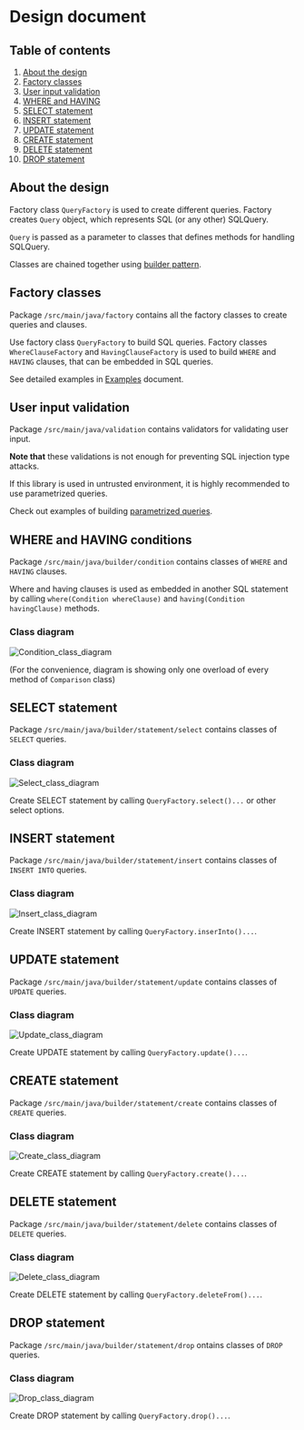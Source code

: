 # Design document

## Table of contents
1. [About the design](#about)
2. [Factory classes](#factory)
3. [User input validation](#validation)
4. [WHERE and HAVING](#condition)
5. [SELECT statement](#select)
6. [INSERT statement](#insert)
7. [UPDATE statement](#update)
8. [CREATE statement](#create)
9. [DELETE statement](#delete)
10. [DROP statement](#drop)

## <a name="about"></a>About the design

Factory class `QueryFactory` is used to create different queries. Factory creates `Query` object, which represents SQL (or any other) SQLQuery.

`Query` is passed as a parameter to classes that defines methods for handling SQLQuery.  

Classes are chained together using [builder pattern](https://en.wikipedia.org/wiki/Builder_pattern).

## <a name="factory"></a>Factory classes

Package `/src/main/java/factory` contains all the factory classes to create queries and clauses.  

Use factory class `QueryFactory` to build SQL queries. Factory classes `WhereClauseFactory` and `HavingClauseFactory` is used to build `WHERE` and `HAVING` clauses, that can be embedded in SQL queries.

See detailed examples in [Examples](https://github.com/MiguelSombrero/sql-SQLQuery-builder/tree/develop/docs/examples.md) document.

## <a name="validation"></a>User input validation

Package `/src/main/java/validation` contains validators for validating user input.

**Note that** these validations is not enough for preventing SQL injection type attacks.

If this library is used in untrusted environment, it is highly recommended to use parametrized queries.

Check out examples of building [parametrized queries](https://github.com/MiguelSombrero/sql-SQLQuery-builder/tree/develop/docs/examples.md#parametrized).

## <a name="condition"></a>WHERE and HAVING conditions

Package `/src/main/java/builder/condition` contains classes of `WHERE` and `HAVING` clauses.

Where and having clauses is used as embedded in another SQL statement by calling `where(Condition whereClause)` and `having(Condition havingClause)` methods.

### Class diagram

![Condition_class_diagram](https://github.com/MiguelSombrero/sql-SQLQuery-builder/blob/develop/docs/where-class-diagram.jpg)

(For the convenience, diagram is showing only one overload of every method of `Comparison` class)

## <a name="select">SELECT statement

Package `/src/main/java/builder/statement/select` contains classes of `SELECT` queries.

### Class diagram

![Select_class_diagram](https://github.com/MiguelSombrero/sql-SQLQuery-builder/blob/develop/docs/select-class-diagram.jpg)

Create SELECT statement by calling `QueryFactory.select()...` or other select options.

## <a name="insert">INSERT statement

Package `/src/main/java/builder/statement/insert` contains classes of `INSERT INTO` queries.

### Class diagram

![Insert_class_diagram](https://github.com/MiguelSombrero/sql-SQLQuery-builder/blob/develop/docs/insert-class-diagram.jpg)

Create INSERT statement by calling `QueryFactory.inserInto()...`.

## <a name="update">UPDATE statement

Package `/src/main/java/builder/statement/update` contains classes of `UPDATE` queries.

### Class diagram

![Update_class_diagram](https://github.com/MiguelSombrero/sql-SQLQuery-builder/blob/develop/docs/update-class-diagram.jpg)

Create UPDATE statement by calling `QueryFactory.update()...`.

## <a name="create">CREATE statement

Package `/src/main/java/builder/statement/create` contains classes of `CREATE` queries.

### Class diagram

![Create_class_diagram](https://github.com/MiguelSombrero/sql-SQLQuery-builder/blob/develop/docs/create-class-diagram.jpg)

Create CREATE statement by calling `QueryFactory.create()...`.

## <a name="delete">DELETE statement

Package `/src/main/java/builder/statement/delete` contains classes of `DELETE` queries.

### Class diagram

![Delete_class_diagram](https://github.com/MiguelSombrero/sql-SQLQuery-builder/blob/develop/docs/delete-class-diagram.jpg)

Create DELETE statement by calling `QueryFactory.deleteFrom()...`.

## <a name="drop">DROP statement

Package `/src/main/java/builder/statement/drop` ontains classes of `DROP` queries.

### Class diagram

![Drop_class_diagram](https://github.com/MiguelSombrero/sql-SQLQuery-builder/blob/develop/docs/drop-class-diagram.jpg)

Create DROP statement by calling `QueryFactory.drop()...`.
